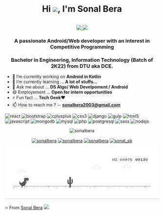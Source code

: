 <h1 align="center">Hi <img src="https://raw.githubusercontent.com/iampavangandhi/iampavangandhi/master/gifs/Hi.gif" width="30px">, I'm Sonal Bera</h1>
 <p align="center"><br/>
   <a href="https://www.linkedin.com/in/sonalbera/">
    <img src="https://img.shields.io/badge/Linkedin-Sonal%20Bera-brightgreen">
  </a>
  
  <a href="https://www.instagram.com/sonal_sb/">
    <img src="https://img.shields.io/badge/Instagram-Sonal%20Bera-orange">
  </a>
</p>

<h3 align="center">A passionate Android/Web developer with an interest in Competitive Programming</h3>
<h3 align="center">Bachelor in Engineering, Information Technology (Batch of 2K22) from DTU aka DCE.</h3>



- 🔭 I’m currently working on **Android in Kotlin**
- 🌱 I’m currently learning ... **A lot of stuffs...**
- 💬 Ask me about ... **DS Algo/ Web Develpoment / Android**
- 😄 Employement ... **Open for intern opportunities**
- ⚡ Fun fact ... **Tech Geek**❤
- 📫 How to reach me ? -- **sonalbera2003@gmail.com**

<p align="left"><img style="margin: auto;" src=https://konpa.github.io/devicon/devicon.git/icons/react/react-original-wordmark.svg alt=react width="60" height="60"/> <img style="margin: auto;" src=https://konpa.github.io/devicon/devicon.git/icons/bootstrap/bootstrap-plain.svg alt=bootstrap width="60" height="60"/> <img style="margin: auto;" src=https://konpa.github.io/devicon/devicon.git/icons/cplusplus/cplusplus-original.svg alt=cplusplus width="60" height="60"/> <img style="margin: auto;" src=https://konpa.github.io/devicon/devicon.git/icons/css3/css3-original-wordmark.svg alt=css3 width="60" height="60"/> <img style="margin: auto;" src=https://konpa.github.io/devicon/devicon.git/icons/django/django-original.svg alt=django width="60" height="60"/> <img style="margin: auto;" src=https://konpa.github.io/devicon/devicon.git/icons/gulp/gulp-plain.svg alt=gulp width="60" height="60"/> <img style="margin: auto;" src=https://konpa.github.io/devicon/devicon.git/icons/html5/html5-original-wordmark.svg alt=html5 width="60" height="60"/> <img style="margin: auto;" src=https://konpa.github.io/devicon/devicon.git/icons/javascript/javascript-original.svg alt=javascript width="60" height="60"/> <img style="margin: auto;" src=https://konpa.github.io/devicon/devicon.git/icons/mongodb/mongodb-original-wordmark.svg alt=mongodb width="60" height="60"/> <img style="margin: auto;" src=https://konpa.github.io/devicon/devicon.git/icons/mysql/mysql-original-wordmark.svg alt=mysql width="60" height="60"/> <img style="margin: auto;" src=https://konpa.github.io/devicon/devicon.git/icons/php/php-original.svg alt=php width="60" height="60"/> <img style="margin: auto;" src=https://konpa.github.io/devicon/devicon.git/icons/postgresql/postgresql-original-wordmark.svg alt=postgresql width="60" height="60"/> <img style="margin: auto;" src=https://konpa.github.io/devicon/devicon.git/icons/sass/sass-original.svg alt=sass width="60" height="60"/> <img style="margin: auto;" src=https://konpa.github.io/devicon/devicon.git/icons/nodejs/nodejs-original-wordmark.svg alt=nodejs width="60" height="60"/></p><p align="center"> <img style="margin: auto;" src=https://github-readme-stats.vercel.app/api?username=sonalbera&show_icons=true alt=sonalbera /> </p>

<p align="center">
<a href=https://sonalbera.tech/ target="blank"><img align="center" src=https://cdn.jsdelivr.net/npm/simple-icons@3.0.1/icons/gmail.svg alt="sonalbera" height="40" width="40" /></a>
<a href=https://twitter.com/sonalbera target="blank"><img align="center" src=https://cdn.jsdelivr.net/npm/simple-icons@3.0.1/icons/twitter.svg alt="sonalbera" height="40" width="40" /></a>
<a href=https://linkedin.com/in/sonalbera target="blank"><img align="center" src=https://cdn.jsdelivr.net/npm/simple-icons@3.0.1/icons/linkedin.svg alt="sonalbera" height="40" width="40" /></a>
<a href=https://instagram.com/sonal_sb target="blank"><img align="center" src=https://cdn.jsdelivr.net/npm/simple-icons@3.0.1/icons/instagram.svg alt="sonal_sb" height="40" width="40" /></a>
</p>

<img src="dino.gif"/>

⭐️ From [Sonal Bera](https://github.com/sonalbera) <img src="https://media.giphy.com/media/LnQjpWaON8nhr21vNW/giphy.gif" width="60">  



